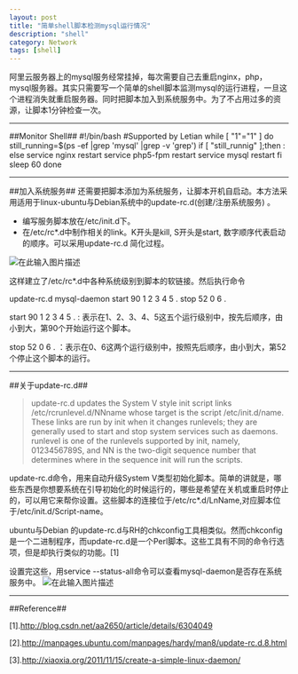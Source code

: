 ```yaml
---
layout: post
title: "简单shell脚本检测mysql运行情况"
description: "shell"
category: Network
tags: [shell]
---
```


阿里云服务器上的mysql服务经常挂掉，每次需要自己去重启nginx，php，mysql服务器。其实只需要写一个简单的shell脚本监测mysql的运行进程，一旦这个进程消失就重启服务器。同时把脚本加入到系统服务中。为了不占用过多的资源，让脚本1分钟检查一次。

-----------------
##Monitor Shell##
    <!-- lang: shell -->
    #!/bin/bash
    #Supported by Letian
    while [ "1"="1" ]
    do
    still_running=$(ps -ef |grep 'mysql' |grep -v 'grep')
    if [ "still_runnig" ];then
    :
    else
    service nginx restart
    service php5-fpm restart
    service mysql restart
    fi
    sleep 60
    done

-----------------------------------
##加入系统服务##
还需要把脚本添加为系统服务，让脚本开机自启动。本方法采用适用于linux-ubuntu与Debian系统中的update-rc.d(创建/注册系统服务) 。

- 编写服务脚本放在/etc/init.d下。
- 在/etc/rc*.d中制作相关的link。K开头是kill, S开头是start, 数字顺序代表启动的顺序。可以采用update-rc.d 简化过程。

![在此输入图片描述][01]

这样建立了/etc/rc*.d中各种系统级别到脚本的软链接。然后执行命令

update-rc.d mysql-daemon start 90 1 2 3 4 5 . stop 52 0 6 .

start 90 1 2 3 4 5 . : 表示在1、2、3、4、5这五个运行级别中，按先后顺序，由小到大，第90个开始运行这个脚本。

stop 52 0 6 . ：表示在0、6这两个运行级别中，按照先后顺序，由小到大，第52个停止这个脚本的运行。

-----------------------------------
##关于update-rc.d##

> update-rc.d  updates   the   System   V   style   init   script   links  /etc/rcrunlevel.d/NNname  whose  target is the script /etc/init.d/name.  These links are run  by  init  when  it  changes  runlevels;  they  are generally  used  to  start  and  stop  system services such as daemons. runlevel  is  one  of  the  runlevels  supported   by   init,   namely, 0123456789S,  and  NN  is the two-digit sequence number that determines  where in the sequence init will run the scripts.

update-rc.d命令，用来自动升级System V类型初始化脚本。简单的讲就是，哪些东西是你想要系统在引导初始化的时候运行的，哪些是希望在关机或重启时停止的，可以用它来帮你设置。这些脚本的连接位于/etc/rc*.d/LnName,对应脚本位于/etc/init.d/Script-name。

ubuntu与Debian 的update-rc.d与RH的chkconfig工具相类似。然而chkconfig是一个二进制程序，而update-rc.d是一个Perl脚本。这些工具有不同的命令行选项，但是却执行类似的功能。[1]

设置完这些，用service --status-all命令可以查看mysql-daemon是否存在系统服务中。
![在此输入图片描述][02]


----------------------------------------------
##Reference##

[1].http://blog.csdn.net/aa2650/article/details/6304049

[2].http://manpages.ubuntu.com/manpages/hardy/man8/update-rc.d.8.html

[3].http://xiaoxia.org/2011/11/15/create-a-simple-linux-daemon/


  [01]: http://static.oschina.net/uploads/space/2014/0504/104909_VAA8_1420197.png
  [02]: http://static.oschina.net/uploads/space/2014/0504/110241_I4bj_1420197.png

